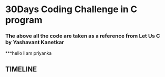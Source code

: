 # 30Days  Coding Challenge in C program
### The above all the code are taken as a reference from Let Us C by Yashavant Kanetkar
***hello I am priyanka 

## TIMELINE
